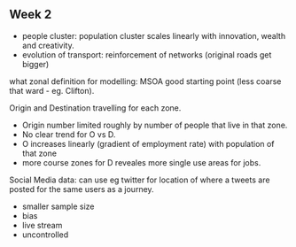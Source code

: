 ## Week 2

 - people cluster: population cluster scales linearly with innovation, wealth and creativity.
 - evolution of transport: reinforcement of networks (original roads get bigger)

what zonal definition for modelling: MSOA good starting point (less coarse that ward - eg. Clifton).

Origin and Destination travelling for each zone.
- Origin number limited roughly by number of people that live in that zone.
- No clear trend for O vs D.
- O increases linearly (gradient of employment rate) with population of that zone
- more course zones for D reveales more single use areas for jobs.

Social Media data: can use eg twitter for location of where a tweets are posted for the same users as a journey.
 - smaller sample size
 - bias
 - live stream
 - uncontrolled

